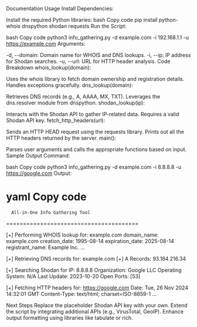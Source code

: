 Documentation
Usage
Install Dependencies:

Install the required Python libraries:
bash
Copy code
pip install python-whois dnspython shodan requests
Run the Script:

bash
Copy code
python3 info_gathering.py -d example.com -i 192.168.1.1 -u https://example.com
Arguments:

-d, --domain: Domain name for WHOIS and DNS lookups.
-i, --ip: IP address for Shodan searches.
-u, --url: URL for HTTP header analysis.
Code Breakdown
whois_lookup(domain):

Uses the whois library to fetch domain ownership and registration details.
Handles exceptions gracefully.
dns_lookup(domain):

Retrieves DNS records (e.g., A, AAAA, MX, TXT).
Leverages the dns.resolver module from dnspython.
shodan_lookup(ip):

Interacts with the Shodan API to gather IP-related data.
Requires a valid Shodan API key.
fetch_http_headers(url):

Sends an HTTP HEAD request using the requests library.
Prints out all the HTTP headers returned by the server.
main():

Parses user arguments and calls the appropriate functions based on input.
Sample Output
Command:

bash
Copy code
python3 info_gathering.py -d example.com -i 8.8.8.8 -u https://google.com
Output:

yaml
Copy code
=======================================
      All-in-One Info Gathering Tool
=======================================

[+] Performing WHOIS lookup for: example.com
domain_name: example.com
creation_date: 1995-08-14
expiration_date: 2025-08-14
registrant_name: Example Inc.
...

[+] Retrieving DNS records for: example.com
[+] A Records:
93.184.216.34

[+] Searching Shodan for IP: 8.8.8.8
Organization: Google LLC
Operating System: N/A
Last Update: 2023-10-20
Open Ports: [53]

[+] Fetching HTTP headers for: https://google.com
Date: Tue, 26 Nov 2024 14:32:01 GMT
Content-Type: text/html; charset=ISO-8859-1
...

Next Steps
Replace the placeholder Shodan API key with your own.
Extend the script by integrating additional APIs (e.g., VirusTotal, GeoIP).
Enhance output formatting using libraries like tabulate or rich.
